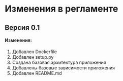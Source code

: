 # Изменения в регламенте

## Версия 0.1

#### Изменения:
1. Добавлен Dockerfile
2. Добавлен setup.py
3. Создана базовая архитектура приложения
4. Добавлены базовые зависимости приложения
5. Добавлен README.md